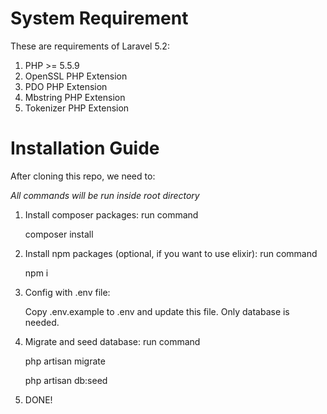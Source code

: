 # System Requirement
These are requirements of Laravel 5.2:

1. PHP >= 5.5.9
2. OpenSSL PHP Extension
3. PDO PHP Extension
4. Mbstring PHP Extension
5. Tokenizer PHP Extension

# Installation Guide

After cloning this repo, we need to:

*All commands will be run inside root directory*

1. Install composer packages: run command

    composer install
2. Install npm packages (optional, if you want to use elixir): run command
    
    npm i
3. Config with .env file:
    
    Copy .env.example to .env and update this file. Only database is needed.
4. Migrate and seed database: run command

    php artisan migrate
    
    php artisan db:seed
5. DONE!
